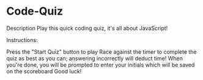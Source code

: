 # Code-Quiz

Description
Play this quick coding quiz, it's all about JavaScript!

Instructions:

Press the "Start Quiz" button to play
Race against the timer to complete the quiz as best as you can; answering incorrectly will deduct time!
When you're done, you will be prompted to enter your initials which will be saved on the scoreboard
Good luck!




